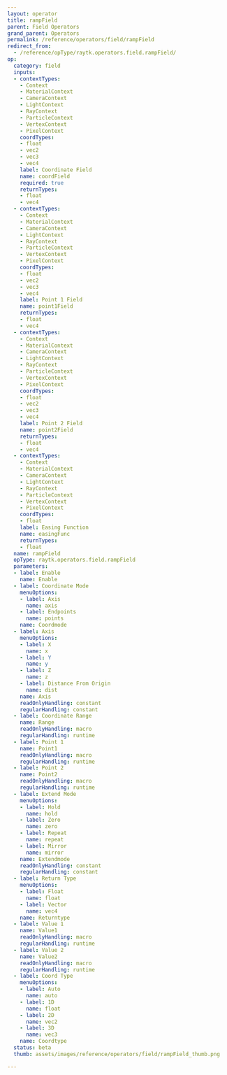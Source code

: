 ```yaml
---
layout: operator
title: rampField
parent: Field Operators
grand_parent: Operators
permalink: /reference/operators/field/rampField
redirect_from:
  - /reference/opType/raytk.operators.field.rampField/
op:
  category: field
  inputs:
  - contextTypes:
    - Context
    - MaterialContext
    - CameraContext
    - LightContext
    - RayContext
    - ParticleContext
    - VertexContext
    - PixelContext
    coordTypes:
    - float
    - vec2
    - vec3
    - vec4
    label: Coordinate Field
    name: coordField
    required: true
    returnTypes:
    - float
    - vec4
  - contextTypes:
    - Context
    - MaterialContext
    - CameraContext
    - LightContext
    - RayContext
    - ParticleContext
    - VertexContext
    - PixelContext
    coordTypes:
    - float
    - vec2
    - vec3
    - vec4
    label: Point 1 Field
    name: point1Field
    returnTypes:
    - float
    - vec4
  - contextTypes:
    - Context
    - MaterialContext
    - CameraContext
    - LightContext
    - RayContext
    - ParticleContext
    - VertexContext
    - PixelContext
    coordTypes:
    - float
    - vec2
    - vec3
    - vec4
    label: Point 2 Field
    name: point2Field
    returnTypes:
    - float
    - vec4
  - contextTypes:
    - Context
    - MaterialContext
    - CameraContext
    - LightContext
    - RayContext
    - ParticleContext
    - VertexContext
    - PixelContext
    coordTypes:
    - float
    label: Easing Function
    name: easingFunc
    returnTypes:
    - float
  name: rampField
  opType: raytk.operators.field.rampField
  parameters:
  - label: Enable
    name: Enable
  - label: Coordinate Mode
    menuOptions:
    - label: Axis
      name: axis
    - label: Endpoints
      name: points
    name: Coordmode
  - label: Axis
    menuOptions:
    - label: X
      name: x
    - label: Y
      name: y
    - label: Z
      name: z
    - label: Distance From Origin
      name: dist
    name: Axis
    readOnlyHandling: constant
    regularHandling: constant
  - label: Coordinate Range
    name: Range
    readOnlyHandling: macro
    regularHandling: runtime
  - label: Point 1
    name: Point1
    readOnlyHandling: macro
    regularHandling: runtime
  - label: Point 2
    name: Point2
    readOnlyHandling: macro
    regularHandling: runtime
  - label: Extend Mode
    menuOptions:
    - label: Hold
      name: hold
    - label: Zero
      name: zero
    - label: Repeat
      name: repeat
    - label: Mirror
      name: mirror
    name: Extendmode
    readOnlyHandling: constant
    regularHandling: constant
  - label: Return Type
    menuOptions:
    - label: Float
      name: float
    - label: Vector
      name: vec4
    name: Returntype
  - label: Value 1
    name: Value1
    readOnlyHandling: macro
    regularHandling: runtime
  - label: Value 2
    name: Value2
    readOnlyHandling: macro
    regularHandling: runtime
  - label: Coord Type
    menuOptions:
    - label: Auto
      name: auto
    - label: 1D
      name: float
    - label: 2D
      name: vec2
    - label: 3D
      name: vec3
    name: Coordtype
  status: beta
  thumb: assets/images/reference/operators/field/rampField_thumb.png

---
```

